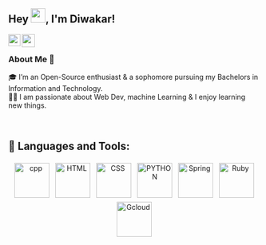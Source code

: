 ## Hey <img src="https://github.com/TheDudeThatCode/TheDudeThatCode/blob/master/Assets/Hi.gif" width="29px">, I'm Diwakar!

<a href="https://www.linkedin.com/in/jahnvisrivastav/">
  <img align="left" width="24px" src="https://cdn.jsdelivr.net/npm/simple-icons@v3/icons/linkedin.svg"  />
</a>
<a href="https://twitter.com/srivastavjahnvi">
  <img align="left" width="26px" src="https://cdn.jsdelivr.net/npm/simple-icons@v3/icons/twitter.svg" />
</a>


<br />

### About Me 🚀
🎓 I’m an Open-Source enthusiast & a sophomore pursuing my Bachelors in Information and Technology. </br>
👨‍💻  I am passionate about Web Dev, machine Learning & I enjoy learning new things. </br>


<br />

## 🧰 Languages and Tools:
<p align="center">
<img src="https://cdn.jsdelivr.net/gh/devicons/devicon/icons/cplusplus/cplusplus-original.svg" alt="cpp" height="70" style="vertical-align:top; margin:4px">
<img src="https://cdn.jsdelivr.net/gh/devicons/devicon/icons/html5/html5-plain.svg" alt="HTML" height="70" style="vertical-align:top; margin:4px">
<img src="https://cdn.jsdelivr.net/gh/devicons/devicon/icons/css3/css3-plain.svg" alt="CSS" height="70" style="vertical-align:top; margin:4px"> 
<img src="https://cdn.jsdelivr.net/gh/devicons/devicon/icons/python/python-original.svg" alt="PYTHON" height="70" style="vertical-align:top; margin:4px">
<img src="https://cdn.jsdelivr.net/gh/devicons/devicon/icons/spring/spring-original.svg" alt="Spring" height="70" style="vertical-align:top; margin:4px"> 
<img src="https://cdn.jsdelivr.net/gh/devicons/devicon/icons/ruby/ruby-original.svg" alt="Ruby" height="70" style="vertical-align:top; margin:4px">
 <img src="https://cdn.jsdelivr.net/gh/devicons/devicon/icons/googlecloud/googlecloud-original.svg" alt="Gcloud" height="70" style="vertical-align:top; margin:4px">
</p>

<br />
